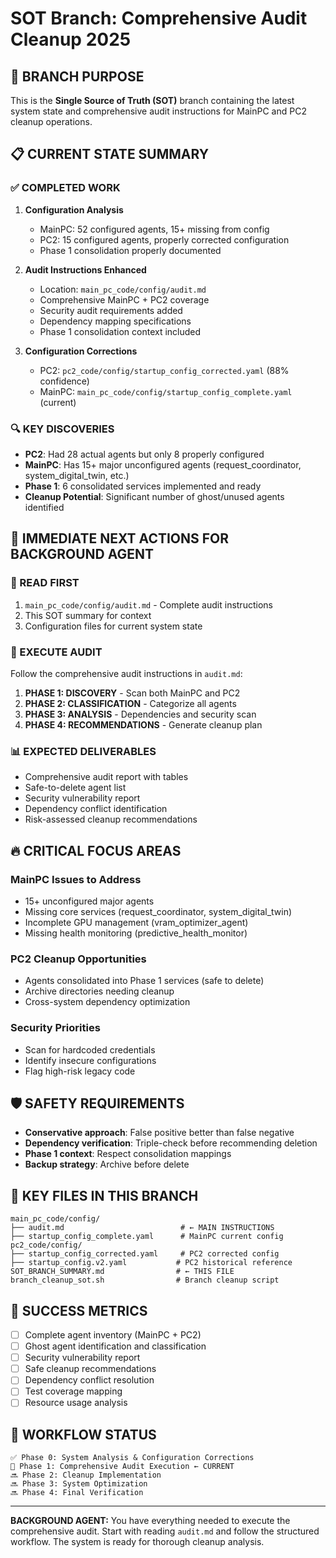 # SOT Branch: Comprehensive Audit Cleanup 2025

## 🎯 BRANCH PURPOSE
This is the **Single Source of Truth (SOT)** branch containing the latest system state and comprehensive audit instructions for MainPC and PC2 cleanup operations.

## 📋 CURRENT STATE SUMMARY

### ✅ COMPLETED WORK
1. **Configuration Analysis**
   - MainPC: 52 configured agents, 15+ missing from config
   - PC2: 15 configured agents, properly corrected configuration
   - Phase 1 consolidation properly documented

2. **Audit Instructions Enhanced**
   - Location: `main_pc_code/config/audit.md`
   - Comprehensive MainPC + PC2 coverage
   - Security audit requirements added
   - Dependency mapping specifications
   - Phase 1 consolidation context included

3. **Configuration Corrections**
   - PC2: `pc2_code/config/startup_config_corrected.yaml` (88% confidence)
   - MainPC: `main_pc_code/config/startup_config_complete.yaml` (current)

### 🔍 KEY DISCOVERIES
- **PC2**: Had 28 actual agents but only 8 properly configured
- **MainPC**: Has 15+ major unconfigured agents (request_coordinator, system_digital_twin, etc.)
- **Phase 1**: 6 consolidated services implemented and ready
- **Cleanup Potential**: Significant number of ghost/unused agents identified

## 🎯 IMMEDIATE NEXT ACTIONS FOR BACKGROUND AGENT

### 📖 READ FIRST
1. `main_pc_code/config/audit.md` - Complete audit instructions
2. This SOT summary for context
3. Configuration files for current system state

### 🔧 EXECUTE AUDIT
Follow the comprehensive audit instructions in `audit.md`:
1. **PHASE 1: DISCOVERY** - Scan both MainPC and PC2
2. **PHASE 2: CLASSIFICATION** - Categorize all agents
3. **PHASE 3: ANALYSIS** - Dependencies and security scan
4. **PHASE 4: RECOMMENDATIONS** - Generate cleanup plan

### 📊 EXPECTED DELIVERABLES
- Comprehensive audit report with tables
- Safe-to-delete agent list
- Security vulnerability report  
- Dependency conflict identification
- Risk-assessed cleanup recommendations

## 🔥 CRITICAL FOCUS AREAS

### MainPC Issues to Address
- 15+ unconfigured major agents
- Missing core services (request_coordinator, system_digital_twin)
- Incomplete GPU management (vram_optimizer_agent)
- Missing health monitoring (predictive_health_monitor)

### PC2 Cleanup Opportunities  
- Agents consolidated into Phase 1 services (safe to delete)
- Archive directories needing cleanup
- Cross-system dependency optimization

### Security Priorities
- Scan for hardcoded credentials
- Identify insecure configurations
- Flag high-risk legacy code

## 🛡️ SAFETY REQUIREMENTS
- **Conservative approach**: False positive better than false negative
- **Dependency verification**: Triple-check before recommending deletion
- **Phase 1 context**: Respect consolidation mappings
- **Backup strategy**: Archive before delete

## 📁 KEY FILES IN THIS BRANCH
```
main_pc_code/config/
├── audit.md                          # ← MAIN INSTRUCTIONS
├── startup_config_complete.yaml      # MainPC current config
pc2_code/config/
├── startup_config_corrected.yaml     # PC2 corrected config  
├── startup_config.v2.yaml           # PC2 historical reference
SOT_BRANCH_SUMMARY.md                # ← THIS FILE
branch_cleanup_sot.sh                # Branch cleanup script
```

## 🎯 SUCCESS METRICS
- [ ] Complete agent inventory (MainPC + PC2)
- [ ] Ghost agent identification and classification
- [ ] Security vulnerability report
- [ ] Safe cleanup recommendations
- [ ] Dependency conflict resolution
- [ ] Test coverage mapping
- [ ] Resource usage analysis

## 🔄 WORKFLOW STATUS
```
✅ Phase 0: System Analysis & Configuration Corrections
🚀 Phase 1: Comprehensive Audit Execution ← CURRENT
🔜 Phase 2: Cleanup Implementation
🔜 Phase 3: System Optimization
🔜 Phase 4: Final Verification
```

---

**BACKGROUND AGENT:** You have everything needed to execute the comprehensive audit. Start with reading `audit.md` and follow the structured workflow. The system is ready for thorough cleanup analysis. 